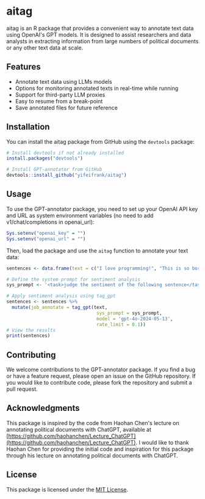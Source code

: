 # aitag

aitag is an R package that provides a convenient way to annotate text data using OpenAI's GPT models. It is designed to assist researchers and data analysts in extracting information from large numbers of political documents or any other text data at scale.


## Features

- Annotate text data using LLMs models
- Options for monitoring annotated texts in real-time while running
- Support for third-party LLM proxies
- Easy to resume from a break-point
- Save annotated files for future reference
  
## Installation

You can install the aitag package from GitHub using the `devtools` package:

```r
# Install devtools if not already installed
install.packages("devtools")

# Install GPT-annotator from GitHub
devtools::install_github("yifeifrank/aitag")
```

## Usage

To use the GPT-annotator package, you need to set up your OpenAI API key and URL as system environment variables (no need to add v1/chat/completions in openai_url):

```r
Sys.setenv("openai_key" = "")
Sys.setenv("openai_url" = "")
```

Then, load the package and use the `aitag` function to annotate your text data:

```r
sentences <- data.frame(text = c("I love programming!", "This is so boring.", "The weather is nice today."))

# Define the system prompt for sentiment analysis
sys_prompt <- '<task>judge the sentiment of the following sentence</task>'

# Apply sentiment analysis using tag_gpt
sentences <- sentences %>%
  mutate(job_annotate = tag_gpt(text,
                                 sys_prompt = sys_prompt,
                                 model = 'gpt-4o-2024-05-13',
                                 rate_limit = 0.1))
# View the results
print(sentences)
```

## Contributing

We welcome contributions to the GPT-annotator package. If you find a bug or have a feature request, please open an issue on the GitHub repository. If you would like to contribute code, please fork the repository and submit a pull request.

## Acknowledgments
This package is inspired by the code from Haohan Chen's lecture on annotating political documents with ChatGPT, available at [https://github.com/haohanchen/Lecture_ChatGPT](https://github.com/haohanchen/Lecture_ChatGPT).
I would like to thank Haohan Chen for providing the initial code and inspiration for this package through his lecture on annotating political documents with ChatGPT.

## License

This package is licensed under the [MIT License](LICENSE).
```
